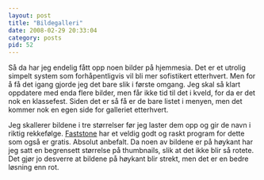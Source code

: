 ```yaml
---
layout: post
title: "Bildegalleri"
date: 2008-02-29 20:33:04
category: posts
pid: 52
---
```

Så da har jeg endelig fått opp noen bilder på hjemmesia. Det er et utrolig simpelt system som forhåpentligvis vil bli mer sofistikert etterhvert. Men for å få det igang gjorde jeg det bare slik i første omgang. Jeg skal så klart oppdatere med enda flere bilder, men får ikke tid til det i kveld, for da er det nok en klassefest. Siden det er så få er de bare listet i menyen, men det kommer nok en egen side for galleriet etterhvert.

Jeg skallerer bildene i tre størrelser før jeg laster dem opp og gir de navn i riktig rekkefølge. [Faststone][1] har et veldig godt og raskt program for dette som også er gratis. Absolut anbefalt. Da noen av bildene er på høykant har jeg satt en begrensett størrelse på thumbnails, slik at det ikke blir så rotete. Det gjør jo desverre at bildene på høykant blir strekt, men det er en bedre løsning enn rot.

 [1]: http://www.faststone.org/